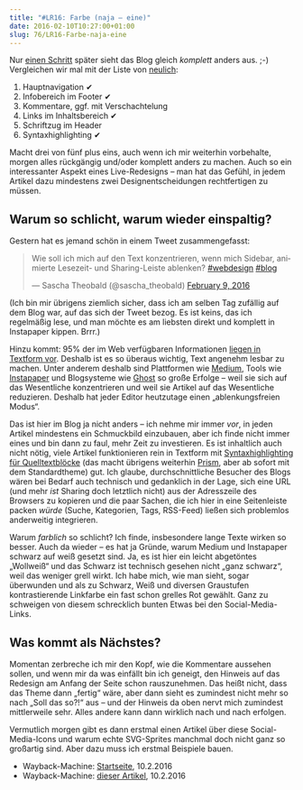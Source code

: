 ```yaml
---
title: "#LR16: Farbe (naja – eine)"
date: 2016-02-10T10:27:00+01:00
slug: 76/LR16-Farbe-naja-eine
---
```


Nur [einen Schritt](https://github.com/yellowled/blog-theme/releases/tag/v0.6.0) später sieht das Blog gleich _komplett_ anders aus. ;-) Vergleichen wir mal mit der Liste von [neulich](/archiv/74/LR16-Viele-kleine-Dinge.html):

1.  Hauptnavigation ✔
2.  Infobereich im Footer ✔
3.  Kommentare, ggf. mit Verschachtelung
4.  Links im Inhaltsbereich ✔
5.  Schriftzug im Header
6.  Syntaxhighlighting ✔

Macht drei von fünf plus eins, auch wenn ich mir weiterhin vorbehalte, morgen alles rückgängig und/oder komplett anders zu machen. Auch so ein interessanter Aspekt eines Live-Redesigns – man hat das Gefühl, in jedem Artikel dazu mindestens zwei Designentscheidungen rechtfertigen zu müssen.

## Warum so schlicht, warum wieder einspaltig?

Gestern hat es jemand schön in einem Tweet zusammengefasst:

<blockquote class="twitter-tweet" data-lang="en"><p lang="de" dir="ltr">Wie soll ich mich auf den Text konzentrieren, wenn mich Sidebar, animierte Lesezeit- und Sharing-Leiste ablenken? <a href="https://twitter.com/hashtag/webdesign?src=hash">#webdesign</a> <a href="https://twitter.com/hashtag/blog?src=hash">#blog</a></p>&mdash; Sascha Theobald (@sascha_theobald) <a href="https://twitter.com/sascha_theobald/status/697014471701700609">February 9, 2016</a></blockquote>

(Ich bin mir übrigens ziemlich sicher, dass ich am selben Tag zufällig auf dem Blog war, auf das sich der Tweet bezog. Es ist keins, das ich regelmäßig lese, und man möchte es am liebsten direkt und komplett in Instapaper kippen. Brrr.)

Hinzu kommt: 95% der im Web verfügbaren Informationen [liegen in Textform vor](https://ia.net/know-how/the-web-is-all-about-typography-period). Deshalb ist es so überaus wichtig, Text angenehm lesbar zu machen. Unter anderem deshalb sind Plattformen wie [Medium](https://medium.com), Tools wie [Instapaper](https://www.instapaper.com) und Blogsysteme wie [Ghost](https://ghost.org) so große Erfolge – weil sie sich auf das Wesentliche konzentrieren und weil sie Artikel auf das Wesentliche reduzieren. Deshalb hat jeder Editor heutzutage einen „ablenkungsfreien Modus“.

Das ist hier im Blog ja nicht anders – ich nehme mir immer _vor_, in jeden Artikel mindestens ein Schmuckbild einzubauen, aber ich finde nicht immer eines und bin dann zu faul, mehr Zeit zu investieren. Es ist inhaltlich auch nicht nötig, viele Artikel funktionieren rein in Textform mit [Syntaxhighlighting für Quelltextblöcke](/archiv/49/Karten-mit-ProcessWire-und-gmaps.js.html) (das macht übrigens weiterhin [Prism](http://prismjs.com), aber ab sofort mit dem Standardtheme) gut. Ich glaube, durchschnittliche Besucher des Blogs wären bei Bedarf auch technisch und gedanklich in der Lage, sich eine URL (und mehr _ist_ Sharing doch letztlich nicht) aus der Adresszeile des Browsers zu kopieren und die paar Sachen, die ich hier in eine Seitenleiste packen _würde_ (Suche, Kategorien, Tags, RSS-Feed) ließen sich problemlos anderweitig integrieren.

Warum _farblich_ so schlicht? Ich finde, insbesondere lange Texte wirken so besser. Auch da wieder – es hat ja Gründe, warum Medium und Instapaper schwarz auf weiß gesetzt sind. Ja, es ist hier ein leicht abgetöntes „Wollweiß“ und das Schwarz ist technisch gesehen nicht „ganz schwarz“, weil das weniger grell wirkt. Ich habe mich, wie man sieht, sogar überwunden und als zu Schwarz, Weiß und diversen Graustufen kontrastierende Linkfarbe ein fast schon grelles Rot gewählt. Ganz zu schweigen von diesem schrecklich bunten Etwas bei den Social-Media-Links.

## Was kommt als Nächstes?

Momentan zerbreche ich mir den Kopf, wie die Kommentare aussehen sollen, und wenn mir da was einfällt bin ich geneigt, den Hinweis auf das Redesign am Anfang der Seite schon rauszunehmen. Das heißt nicht, dass das Theme dann „fertig“ wäre, aber dann sieht es zumindest nicht mehr so nach „Soll das so?!“ aus – und der Hinweis da oben nervt mich zumindest mittlerweile sehr. Alles andere kann dann wirklich nach und nach erfolgen.

Vermutlich morgen gibt es dann erstmal einen Artikel über diese Social-Media-Icons und warum echte SVG-Sprites manchmal doch nicht ganz so großartig sind. Aber dazu muss ich erstmal Beispiele bauen.

- Wayback-Machine: [Startseite](http://web.archive.org/web/20160210092937/http://yellowled.de/), 10.2.2016
- Wayback-Machine: [dieser Artikel](http://web.archive.org/web/20160210093008/http://yellowled.de/archiv/76/LR16-Farbe-naja-eine.html), 10.2.2016
